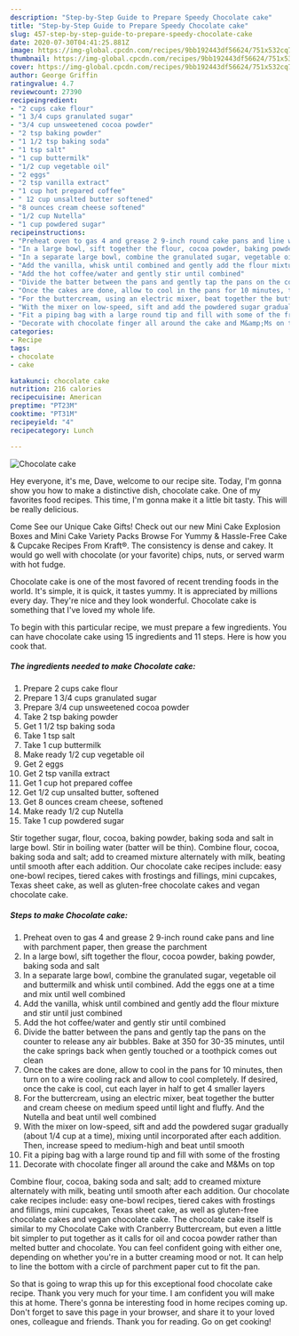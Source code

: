 ```yaml
---
description: "Step-by-Step Guide to Prepare Speedy Chocolate cake"
title: "Step-by-Step Guide to Prepare Speedy Chocolate cake"
slug: 457-step-by-step-guide-to-prepare-speedy-chocolate-cake
date: 2020-07-30T04:41:25.881Z
image: https://img-global.cpcdn.com/recipes/9bb192443df56624/751x532cq70/chocolate-cake-recipe-main-photo.jpg
thumbnail: https://img-global.cpcdn.com/recipes/9bb192443df56624/751x532cq70/chocolate-cake-recipe-main-photo.jpg
cover: https://img-global.cpcdn.com/recipes/9bb192443df56624/751x532cq70/chocolate-cake-recipe-main-photo.jpg
author: George Griffin
ratingvalue: 4.7
reviewcount: 27390
recipeingredient:
- "2 cups cake flour"
- "1 3/4 cups granulated sugar"
- "3/4 cup unsweetened cocoa powder"
- "2 tsp baking powder"
- "1 1/2 tsp baking soda"
- "1 tsp salt"
- "1 cup buttermilk"
- "1/2 cup vegetable oil"
- "2 eggs"
- "2 tsp vanilla extract"
- "1 cup hot prepared coffee"
- " 12 cup unsalted butter softened"
- "8 ounces cream cheese softened"
- "1/2 cup Nutella"
- "1 cup powdered sugar"
recipeinstructions:
- "Preheat oven to gas 4 and grease 2 9-inch round cake pans and line with parchment paper, then grease the parchment"
- "In a large bowl, sift together the flour, cocoa powder, baking powder, baking soda and salt"
- "In a separate large bowl, combine the granulated sugar, vegetable oil and buttermilk and whisk until combined. Add the eggs one at a time and mix until well combined"
- "Add the vanilla, whisk until combined and gently add the flour mixture and stir until just combined"
- "Add the hot coffee/water and gently stir until combined"
- "Divide the batter between the pans and gently tap the pans on the counter to release any air bubbles. Bake at 350 for 30-35 minutes, until the cake springs back when gently touched or a toothpick comes out clean"
- "Once the cakes are done, allow to cool in the pans for 10 minutes, then turn on to a wire cooling rack and allow to cool completely. If desired, once the cake is cool, cut each layer in half to get 4 smaller layers"
- "For the buttercream, using an electric mixer, beat together the butter and cream cheese on medium speed until light and fluffy. And the Nutella and beat until well combined"
- "With the mixer on low-speed, sift and add the powdered sugar gradually (about 1/4 cup at a time), mixing until incorporated after each addition. Then, increase speed to medium-high and beat until smooth"
- "Fit a piping bag with a large round tip and fill with some of the frosting"
- "Decorate with chocolate finger all around the cake and M&amp;Ms on top"
categories:
- Recipe
tags:
- chocolate
- cake

katakunci: chocolate cake 
nutrition: 216 calories
recipecuisine: American
preptime: "PT23M"
cooktime: "PT31M"
recipeyield: "4"
recipecategory: Lunch

---
```



![Chocolate cake](https://img-global.cpcdn.com/recipes/9bb192443df56624/751x532cq70/chocolate-cake-recipe-main-photo.jpg)

Hey everyone, it's me, Dave, welcome to our recipe site. Today, I'm gonna show you how to make a distinctive dish, chocolate cake. One of my favorites food recipes. This time, I'm gonna make it a little bit tasty. This will be really delicious.

Come See our Unique Cake Gifts! Check out our new Mini Cake Explosion Boxes and Mini Cake Variety Packs Browse For Yummy &amp; Hassle-Free Cake &amp; Cupcake Recipes From Kraft®. The consistency is dense and cakey. It would go well with chocolate (or your favorite) chips, nuts, or served warm with hot fudge.

Chocolate cake is one of the most favored of recent trending foods in the world. It's simple, it is quick, it tastes yummy. It is appreciated by millions every day. They're nice and they look wonderful. Chocolate cake is something that I've loved my whole life.


To begin with this particular recipe, we must prepare a few ingredients. You can have chocolate cake using 15 ingredients and 11 steps. Here is how you cook that.

<!--inarticleads1-->

##### The ingredients needed to make Chocolate cake:

1. Prepare 2 cups cake flour
1. Prepare 1 3/4 cups granulated sugar
1. Prepare 3/4 cup unsweetened cocoa powder
1. Take 2 tsp baking powder
1. Get 1 1/2 tsp baking soda
1. Take 1 tsp salt
1. Take 1 cup buttermilk
1. Make ready 1/2 cup vegetable oil
1. Get 2 eggs
1. Get 2 tsp vanilla extract
1. Get 1 cup hot prepared coffee
1. Get  1/2 cup unsalted butter, softened
1. Get 8 ounces cream cheese, softened
1. Make ready 1/2 cup Nutella
1. Take 1 cup powdered sugar


Stir together sugar, flour, cocoa, baking powder, baking soda and salt in large bowl. Stir in boiling water (batter will be thin). Combine flour, cocoa, baking soda and salt; add to creamed mixture alternately with milk, beating until smooth after each addition. Our chocolate cake recipes include: easy one-bowl recipes, tiered cakes with frostings and fillings, mini cupcakes, Texas sheet cake, as well as gluten-free chocolate cakes and vegan chocolate cake. 

<!--inarticleads2-->

##### Steps to make Chocolate cake:

1. Preheat oven to gas 4 and grease 2 9-inch round cake pans and line with parchment paper, then grease the parchment
1. In a large bowl, sift together the flour, cocoa powder, baking powder, baking soda and salt
1. In a separate large bowl, combine the granulated sugar, vegetable oil and buttermilk and whisk until combined. Add the eggs one at a time and mix until well combined
1. Add the vanilla, whisk until combined and gently add the flour mixture and stir until just combined
1. Add the hot coffee/water and gently stir until combined
1. Divide the batter between the pans and gently tap the pans on the counter to release any air bubbles. Bake at 350 for 30-35 minutes, until the cake springs back when gently touched or a toothpick comes out clean
1. Once the cakes are done, allow to cool in the pans for 10 minutes, then turn on to a wire cooling rack and allow to cool completely. If desired, once the cake is cool, cut each layer in half to get 4 smaller layers
1. For the buttercream, using an electric mixer, beat together the butter and cream cheese on medium speed until light and fluffy. And the Nutella and beat until well combined
1. With the mixer on low-speed, sift and add the powdered sugar gradually (about 1/4 cup at a time), mixing until incorporated after each addition. Then, increase speed to medium-high and beat until smooth
1. Fit a piping bag with a large round tip and fill with some of the frosting
1. Decorate with chocolate finger all around the cake and M&amp;Ms on top


Combine flour, cocoa, baking soda and salt; add to creamed mixture alternately with milk, beating until smooth after each addition. Our chocolate cake recipes include: easy one-bowl recipes, tiered cakes with frostings and fillings, mini cupcakes, Texas sheet cake, as well as gluten-free chocolate cakes and vegan chocolate cake. The chocolate cake itself is similar to my Chocolate Cake with Cranberry Buttercream, but even a little bit simpler to put together as it calls for oil and cocoa powder rather than melted butter and chocolate. You can feel confident going with either one, depending on whether you&#39;re in a butter creaming mood or not. It can help to line the bottom with a circle of parchment paper cut to fit the pan. 

So that is going to wrap this up for this exceptional food chocolate cake recipe. Thank you very much for your time. I am confident you will make this at home. There's gonna be interesting food in home recipes coming up. Don't forget to save this page in your browser, and share it to your loved ones, colleague and friends. Thank you for reading. Go on get cooking!
